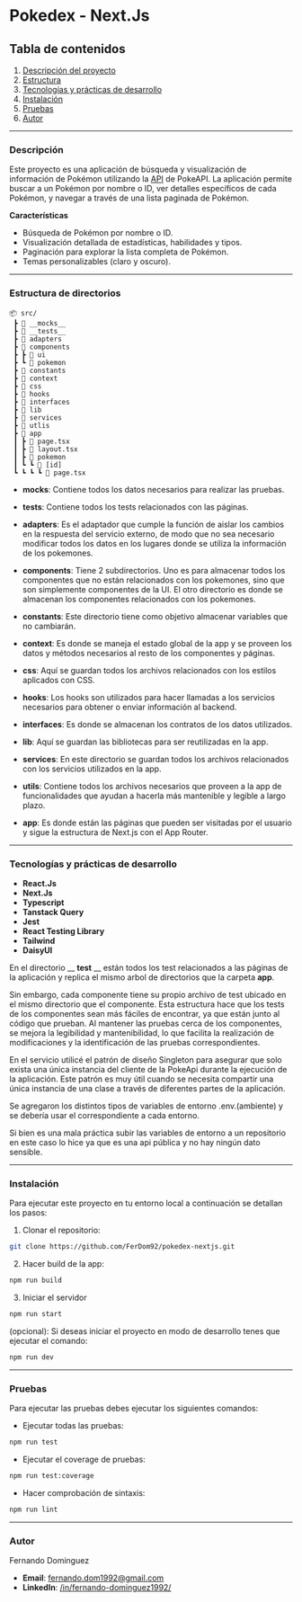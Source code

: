 # Pokedex - Next.Js

## Tabla de contenidos

1. [Descripción del proyecto](#descripción)
2. [Estructura](#estructura-de-directorios)
3. [Tecnologías y prácticas de desarrollo](#tecnologías-y-prácticas-de-desarrollo)
4. [Instalación](#instalación)
5. [Pruebas](#pruebas)
6. [Autor](#autor)

---
### Descripción

Este proyecto es una aplicación de búsqueda y visualización de información de Pokémon utilizando la [API](https://pokeapi.co/docs/v2) de PokeAPI. La aplicación permite buscar a un Pokémon por nombre o ID, ver detalles específicos de cada Pokémon, y navegar a través de una lista paginada de Pokémon.

__Características__

- Búsqueda de Pokémon por nombre o ID.
- Visualización detallada de estadísticas, habilidades y tipos.
- Paginación para explorar la lista completa de Pokémon.
- Temas personalizables (claro y oscuro).

---
### Estructura de directorios

```plaintext
📦 src/
 ┣ 📂 __mocks__
 ┣ 📂 __tests__
 ┣ 📂 adapters
 ┣ 📂 components
 ┣ ┣ 📂 ui
 ┣ ┗ 📂 pokemon
 ┣ 📂 constants
 ┣ 📂 context
 ┣ 📂 css
 ┣ 📂 hooks
 ┣ 📂 interfaces
 ┣ 📂 lib
 ┣ 📂 services
 ┣ 📂 utlis
 ┣ 📂 app
 ┃ ┣ 📜 page.tsx
 ┃ ┣ 📜 layout.tsx
 ┃ ┣ 📂 pokemon
 ┃ ┗ ┗ 📂 [id]
 ┗ ┗ ┗ ┗ 📜 page.tsx
```

- __mocks__: Contiene todos los datos necesarios para realizar las pruebas.

- __tests__: Contiene todos los tests relacionados con las páginas.

- __adapters__: Es el adaptador que cumple la función de aislar los cambios en la respuesta del servicio externo, de modo que no sea necesario modificar todos los datos en los lugares donde se utiliza la información de los pokemones.

- __components__: Tiene 2 subdirectorios. Uno es para almacenar todos los componentes que no están relacionados con los pokemones, sino que son simplemente componentes de la UI. El otro directorio es donde se almacenan los componentes relacionados con los pokemones.

- __constants__: Este directorio tiene como objetivo almacenar variables que no cambiarán.

- __context__: Es donde se maneja el estado global de la app y se proveen los datos y métodos necesarios al resto de los componentes y páginas.

- __css__: Aquí se guardan todos los archivos relacionados con los estilos aplicados con CSS.

- __hooks__: Los hooks son utilizados para hacer llamadas a los servicios necesarios para obtener o enviar información al backend.

- __interfaces__: Es donde se almacenan los contratos de los datos utilizados.

- __lib__: Aquí se guardan las bibliotecas para ser reutilizadas en la app.

- __services__: En este directorio se guardan todos los archivos relacionados con los servicios utilizados en la app.

- __utils__: Contiene todos los archivos necesarios que proveen a la app de funcionalidades que ayudan a hacerla más mantenible y legible a largo plazo.

- __app__: Es donde están las páginas que pueden ser visitadas por el usuario y sigue la estructura de Next.js con el App Router.

---
### Tecnologías y prácticas de desarrollo

- __React.Js__
- __Next.Js__
- __Typescript__
- __Tanstack Query__
- __Jest__
- __React Testing Library__
- __Tailwind__
- __DaisyUI__

En el directorio __ __test__ __ están todos los test relacionados a las páginas de la aplicación y replica el mismo arbol de directorios que la carpeta __app__.

Sin embargo, cada componente tiene su propio archivo de test ubicado en el mismo directorio que el componente. Esta estructura hace que los tests de los componentes sean más fáciles de encontrar, ya que están junto al código que prueban. Al mantener las pruebas cerca de los componentes, se mejora la legibilidad y mantenibilidad, lo que facilita la realización de modificaciones y la identificación de las pruebas correspondientes.

En el servicio utilicé el patrón de diseño Singleton para asegurar que solo exista una única instancia del cliente de la PokeApi durante la ejecución de la aplicación. Este patrón es muy útil cuando se necesita compartir una única instancia de una clase a través de diferentes partes de la aplicación.

Se agregaron los distintos tipos de variables de entorno .env.(ambiente) y se debería usar el correspondiente a cada entorno.

Si bien es una mala práctica subir las variables de entorno a un repositorio en este caso lo hice ya que es una api pública y no hay ningún dato sensible.

---
### Instalación

Para ejecutar este proyecto en tu entorno local a continuación se detallan los pasos:

1. Clonar el repositorio:

```sh
git clone https://github.com/FerDom92/pokedex-nextjs.git
```

2. Hacer build de la app:
```sh
npm run build
```

3. Iniciar el servidor
```sh
npm run start
```

(opcional): Si deseas iniciar el proyecto en modo de desarrollo tenes que ejecutar el comando:
```sh
npm run dev
```

---
### Pruebas

Para ejecutar las pruebas debes ejecutar los siguientes comandos:

- Ejecutar todas las pruebas:
```sh
npm run test
```

- Ejecutar el coverage de pruebas:
```sh
npm run test:coverage
```

- Hacer comprobación de sintaxis:
```sh
npm run lint
```
---
### Autor

Fernando Dominguez

- __Email__: fernando.dom1992@gmail.com
- __LinkedIn__: [/in/fernando-dominguez1992/](https://www.linkedin.com/in/fernando-dominguez1992/)